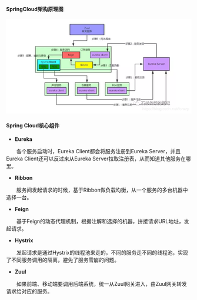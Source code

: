 #### SpringCloud架构原理图
![SpringCloud架构原理图](/images/SpringCloud/1266003504862855258.png)
    
#### Spring Cloud核心组件
* **Eureka**
<div style="text-indent:2em">各个服务启动时，Eureka Client都会将服务注册到Eureka Server，并且Eureka Client还可以反过来从Eureka Server拉取注册表，从而知道其他服务在哪里。</div>

* **Ribbon**
<div style="text-indent:2em">服务间发起请求的时候，基于Ribbon做负载均衡，从一个服务的多台机器中选择一台。</div>

* **Feign**
<div style="text-indent:2em">基于Feign的动态代理机制，根据注解和选择的机器，拼接请求URL地址，发起请求。</div>

* **Hystrix**
<div style="text-indent:2em">发起请求是通过Hystrix的线程池来走的，不同的服务走不同的线程池，实现了不同服务调用的隔离，避免了服务雪崩的问题。</div>

* **Zuul**
<div style="text-indent:2em">如果前端、移动端要调用后端系统，统一从Zuul网关进入，由Zuul网关转发请求给对应的服务。</div>
